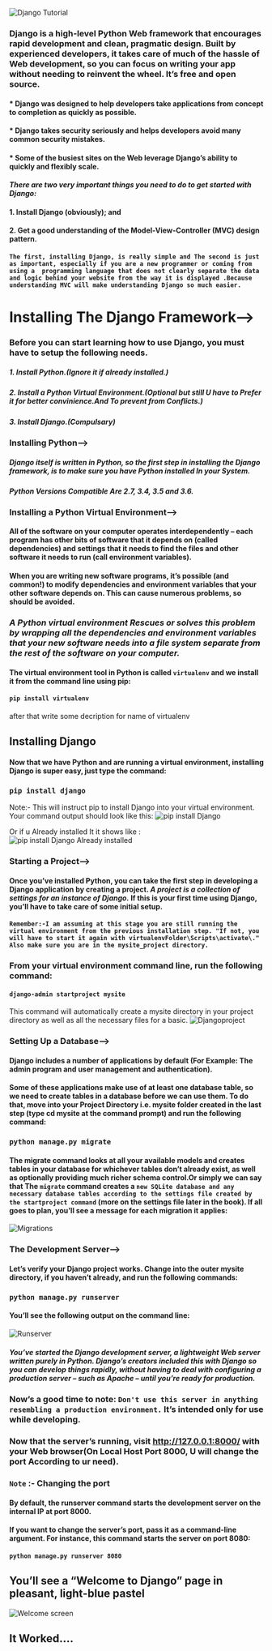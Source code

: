 ![Django Tutorial](django.jpg)
### **Django is a high-level Python Web framework that encourages rapid development and clean, pragmatic design. Built by experienced developers, it takes care of much of the hassle of Web development, so you can focus on writing your app without needing to reinvent the wheel. It’s free and open source.**

#### * Django was designed to help developers take applications from concept to completion as quickly as possible.
#### * Django takes security seriously and helps developers avoid many common security mistakes.
#### * Some of the busiest sites on the Web leverage Django’s ability to quickly and flexibly scale.

#### *There are two very important things you need to do to get started with Django:*

#### 1. Install Django (obviously); and
#### 2. Get a good understanding of the Model-View-Controller (MVC) design pattern.

#### `The first, installing Django, is really simple and The second is just as important, especially if you are a new programmer or coming from using a  programming language that does not clearly separate the data and logic behind your website from the way it is displayed .Because understanding MVC will make understanding Django so much easier.`


# **Installing The Django Framework**-->

### Before you can start learning how to use Django, you must have to setup the following needs.

##### 1. Install Python.(Ignore it if already installed.)
##### 2. Install a Python Virtual Environment.(Optional but still U have to Prefer it for better convinience.And To prevent from Conflicts.)
##### 3. Install Django.(Compulsary)

### Installing Python-->

##### Django itself is written in Python, so the first step in installing the Django framework, is to make sure you have Python installed In your System.

#### *Python Versions Compatible Are 2.7, 3.4, 3.5 and 3.6.*

### Installing a Python Virtual Environment-->
#### **All of the software on your computer operates interdependently – each program has other bits of software that it depends on (called dependencies) and settings that it needs to find the files and other software it needs to run (call environment variables).**

#### **When you are writing new software programs, it’s possible (and common!) to modify dependencies and environment variables that your other software depends on. This can cause numerous problems, so should be avoided.**

### *A Python virtual environment Rescues or solves this problem by wrapping all the dependencies and environment variables that your new software needs into a file system separate from the rest of the software on your computer.*

#### **The virtual environment tool in Python is called ``virtualenv`` and we install it from the command line using pip:**

#### `pip install virtualenv`






after that write some decription for name of virtualenv






## Installing Django

#### Now that we have Python and are running a virtual environment, installing Django is super easy, just type the command:

### `pip install django`

Note:- This will instruct pip to install Django into your virtual environment. Your command output should look like this:
![pip install Django](pipinstalldjango.png)

Or if u Already installed It it shows like :
![pip install Django Already installed](alreadysatisfied.png)




### Starting a Project-->

#### Once you’ve installed Python, you can take the first step in developing a Django application by creating a project. *A project is a collection of settings for an instance of Django.* If this is your first time using Django, you’ll have to take care of some initial setup.

#### `Remember:-I am assuming at this stage you are still running the virtual environment from the previous installation step. "If not, you will have to start it again with virtualenvFolder\Scripts\activate\."  Also make sure you are in the mysite_project directory.`

### From your virtual environment command line, run the following command:

#### `django-admin startproject mysite`

This command will automatically create a mysite directory in your project directory as well as all the necessary files for a basic.
![Djangoproject](djangoproject1.png)

### Setting Up a Database-->

#### Django includes a number of applications by default (For Example: The admin program and user management and authentication).
#### Some of these applications make use of at least one database table, so we need to create tables in a database before we can use them. To do that, move into your Project Directory i.e. mysite folder created in the last step (type cd mysite at the command prompt) and run the following command:
### `python manage.py migrate`

#### The migrate command looks at all your available models and creates tables in your database for whichever tables don’t already exist, as well as optionally providing much richer schema control.Or simply we can say that The `migrate` command creates a `new SQLite database and any necessary database tables according to the settings file created by the startproject command` (more on the settings file later in the book). If all goes to plan, you’ll see a message for each migration it applies:
![Migrations](migrate.png)

### The Development Server-->

#### Let’s verify your Django project works. Change into the outer mysite directory, if you haven’t already, and run the following commands:
### `python manage.py runserver `
#### You’ll see the following output on the command line:
![Runserver](runserver.png)

##### You’ve started the Django development server, a lightweight Web server written purely in Python. Django’s creators included this with Django so you can develop things rapidly, without having to deal with configuring a production server – such as Apache – until you’re ready for production.

### Now’s a good time to note: `Don't use this server in anything resembling a production environment.` It’s intended only for use while developing.

### Now that the server’s running, visit http://127.0.0.1:8000/ with your Web browser(On Local Host Port 8000, U will change the port According to ur need).
### `Note` :- Changing the port

#### By default, the runserver command starts the development server on the internal IP at port 8000.

#### If you want to change the server’s port, pass it as a command-line argument. For instance, this command starts the server on port 8080:
#### `python manage.py runserver 8080`

## You’ll see a “Welcome to Django” page in pleasant, light-blue pastel
![Welcome screen](welcome.png)

## It Worked....
